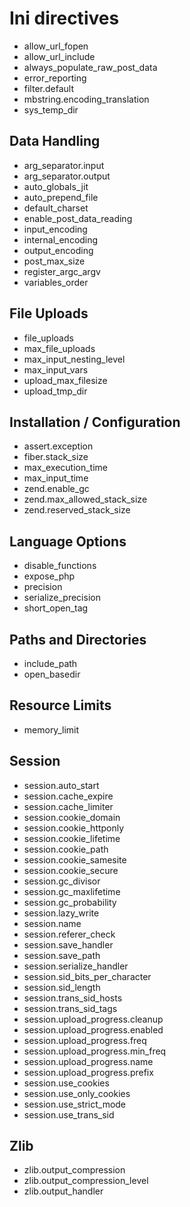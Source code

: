 # Ini directives
- allow_url_fopen
- allow_url_include
- always_populate_raw_post_data
- error_reporting
- filter.default
- mbstring.encoding_translation
- sys_temp_dir

## Data Handling
- arg_separator.input
- arg_separator.output
- auto_globals_jit
- auto_prepend_file
- default_charset
- enable_post_data_reading
- input_encoding
- internal_encoding
- output_encoding
- post_max_size
- register_argc_argv
- variables_order

## File Uploads
- file_uploads
- max_file_uploads
- max_input_nesting_level
- max_input_vars
- upload_max_filesize
- upload_tmp_dir

## Installation / Configuration
- assert.exception
- fiber.stack_size
- max_execution_time
- max_input_time
- zend.enable_gc
- zend.max_allowed_stack_size
- zend.reserved_stack_size

## Language Options
- disable_functions
- expose_php
- precision
- serialize_precision
- short_open_tag

## Paths and Directories
- include_path
- open_basedir

## Resource Limits
- memory_limit

## Session
- session.auto_start
- session.cache_expire
- session.cache_limiter
- session.cookie_domain
- session.cookie_httponly
- session.cookie_lifetime
- session.cookie_path
- session.cookie_samesite
- session.cookie_secure
- session.gc_divisor
- session.gc_maxlifetime
- session.gc_probability
- session.lazy_write
- session.name
- session.referer_check
- session.save_handler
- session.save_path
- session.serialize_handler
- session.sid_bits_per_character
- session.sid_length
- session.trans_sid_hosts
- session.trans_sid_tags
- session.upload_progress.cleanup
- session.upload_progress.enabled
- session.upload_progress.freq
- session.upload_progress.min_freq
- session.upload_progress.name
- session.upload_progress.prefix
- session.use_cookies
- session.use_only_cookies
- session.use_strict_mode
- session.use_trans_sid

## Zlib
- zlib.output_compression
- zlib.output_compression_level
- zlib.output_handler

